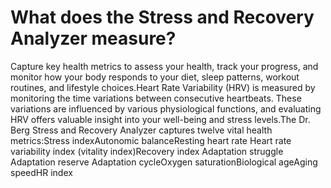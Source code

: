 # What does the Stress and Recovery Analyzer measure?

Capture key health metrics to assess your health, track your progress, and monitor how your body responds to your diet, sleep patterns, workout routines, and lifestyle choices.Heart Rate Variability (HRV) is measured by monitoring the time variations between consecutive heartbeats. These variations are influenced by various physiological functions, and evaluating HRV offers valuable insight into your well-being and stress levels.The Dr. Berg Stress and Recovery Analyzer captures twelve vital health metrics:Stress indexAutonomic balanceResting heart rate Heart rate variability index (vitality index)Recovery index Adaptation struggle Adaptation reserve Adaptation cycleOxygen saturationBiological ageAging speedHR index